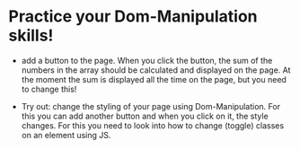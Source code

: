# Practice your Dom-Manipulation skills!


- add a button to the page. When you click the button, the sum of the numbers in the array should be calculated and displayed on the page. At the moment the sum is displayed all the time on the page, but you need to change this!

- Try out: change the styling of your page using Dom-Manipulation. For this you can add another button and when you click on it, the style changes. For this you need to look into how to change (toggle) classes on an element using JS. 